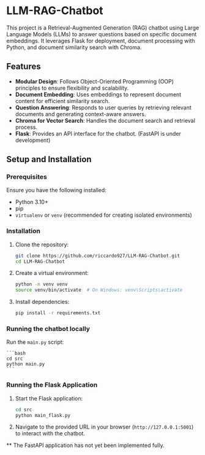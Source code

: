 # LLM-RAG-Chatbot

This project is a Retrieval-Augmented Generation (RAG) chatbot using Large Language Models (LLMs) to answer questions based on specific document embeddings. It leverages Flask for deployment, document processing with Python, and document similarity search with Chroma.

## Features

- **Modular Design**: Follows Object-Oriented Programming (OOP) principles to ensure flexibility and scalability.
- **Document Embedding**: Uses embeddings to represent document content for efficient similarity search.
- **Question Answering**: Responds to user queries by retrieving relevant documents and generating context-aware answers.
- **Chroma for Vector Search**: Handles the document search and retrieval process.
- **Flask**: Provides an API interface for the chatbot. (FastAPI is under development)

## Setup and Installation

### Prerequisites

Ensure you have the following installed:

- Python 3.10+
- pip
- `virtualenv` or `venv` (recommended for creating isolated environments)

### Installation

1. Clone the repository:

    ```bash
    git clone https://github.com/riccardo927/LLM-RAG-Chatbot.git
    cd LLM-RAG-Chatbot
    ```

2. Create a virtual environment:

    ```bash
    python -m venv venv
    source venv/bin/activate  # On Windows: venv\Scripts\activate
    ```

3. Install dependencies:

    ```bash
    pip install -r requirements.txt
    ```

### Running the chatbot locally

Run the `main.py` script:

    ```bash
    cd src
    python main.py
    ```

### Running the Flask Application

1. Start the Flask application:

    ```bash
    cd src
    python main_flask.py
    ```

2. Navigate to the provided URL in your browser (`http://127.0.0.1:5001`) to interact with the chatbot.


** The FastAPI application has not yet been implemented fully. 

